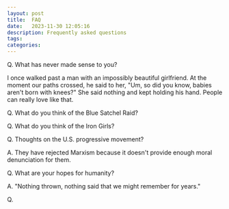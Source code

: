 ```yaml
---
layout: post
title:  FAQ
date:   2023-11-30 12:05:16
description: Frequently asked questions
tags: 
categories: 
---
```



Q. What has never made sense to you?

I once walked past a man with an impossibly beautiful girlfriend. At the moment our paths crossed, he said to her, "Um, so did you know, babies aren't born with knees?" She said nothing and kept holding his hand. People can really love like that.

Q. What do you think of the Blue Satchel Raid?



Q. What do you think of the Iron Girls?



Q. Thoughts on the U.S. progressive movement?

A. They have rejected Marxism because it doesn't provide enough moral denunciation for them.

Q. What are your hopes for humanity?

A. "Nothing thrown, nothing said that we might remember for years."

Q. 